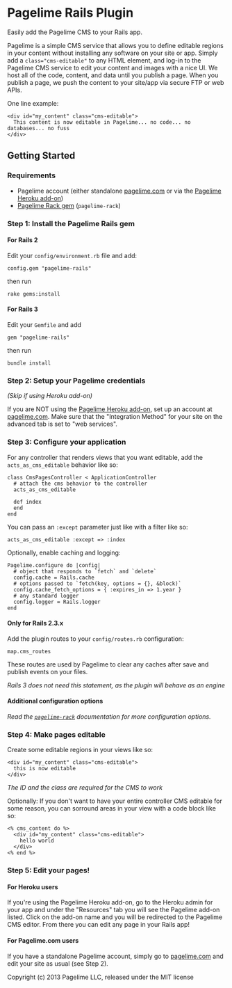 Pagelime Rails Plugin
=====================

Easily add the Pagelime CMS to your Rails app.

Pagelime is a simple CMS service that allows you to define editable regions in your content without installing any software on your site or app. 
Simply add a `class="cms-editable"` to any HTML element, and log-in to the Pagelime CMS service to edit your content and images with a nice UI. 
We host all of the code, content, and data until you publish a page. 
When you publish a page, we push the content to your site/app via secure FTP or web APIs.

One line example:

    <div id="my_content" class="cms-editable">
      This content is now editable in Pagelime... no code... no databases... no fuss
    </div>

Getting Started
---------------

### Requirements

* Pagelime account (either standalone [pagelime.com](http://pagelime.com) or via the [Pagelime Heroku add-on](https://addons.heroku.com/pagelime))
* [Pagelime Rack gem](https://github.com/eanticev/pagelime_rack) (`pagelime-rack`)

### Step 1: Install the Pagelime Rails gem

#### For Rails 2

Edit your `config/environment.rb` file and add:

    config.gem "pagelime-rails"

then run

    rake gems:install

#### For Rails 3

Edit your `Gemfile` and add

    gem "pagelime-rails"

then run

    bundle install

### Step 2: Setup your Pagelime credentials

*(Skip if using Heroku add-on)*

If you are NOT using the [Pagelime Heroku add-on](https://addons.heroku.com/pagelime), set up an account at [pagelime.com](http://pagelime.com). 
Make sure that the "Integration Method" for your site on the advanced tab is set to "web services".

### Step 3: Configure your application

For any controller that renders views that you want editable, add the `acts_as_cms_editable` behavior like so:

    class CmsPagesController < ApplicationController
      # attach the cms behavior to the controller
      acts_as_cms_editable
    
      def index
      end
    end

You can pass an `:except` parameter just like with a filter like so:

    acts_as_cms_editable :except => :index

Optionally, enable caching and logging:

    Pagelime.configure do |config|
      # object that responds to `fetch` and `delete`
      config.cache = Rails.cache
      # options passed to `fetch(key, options = {}, &block)`
      config.cache_fetch_options = { :expires_in => 1.year }
      # any standard logger
      config.logger = Rails.logger
    end

#### Only for Rails 2.3.x

Add the plugin routes to your `config/routes.rb` configuration:

    map.cms_routes

These routes are used by Pagelime to clear any caches after save and publish events on your files.

*Rails 3 does not need this statement, as the plugin will behave as an engine*

#### Additional configuration options

*Read the [`pagelime-rack`](https://github.com/eanticev/pagelime_rack) documentation for more configuration options.*

### Step 4: Make pages editable

Create some editable regions in your views like so:

    <div id="my_content" class="cms-editable">
      this is now editable
    </div>

*The ID and the class are required for the CMS to work*

Optionally: If you don't want to have your entire controller CMS editable for some reason, you can sorround areas in your view with a code block like so:

    <% cms_content do %>
      <div id="my_content" class="cms-editable">
        hello world
      </div>
    <% end %>

### Step 5: Edit your pages!

#### For Heroku users

If you're using the Pagelime Heroku add-on, go to the Heroku admin for your app and under the "Resources" tab you will see the Pagelime add-on listed. 
Click on the add-on name and you will be redirected to the Pagelime CMS editor. 
From there you can edit any page in your Rails app!

#### For Pagelime.com users

If you have a standalone Pagelime account, simply go to [pagelime.com](http://pagelime.com) and edit your site as usual (see Step 2). 



Copyright (c) 2013 Pagelime LLC, released under the MIT license
